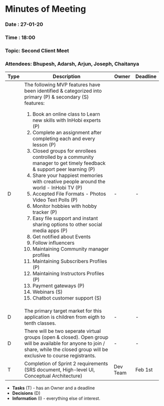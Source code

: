 # Minutes of Meeting
 
### Date : 27-01-20
### Time : 18:00
### Topic: Second Client Meet
### Attendees: Bhupesh, Adarsh, Arjun, Joseph, Chaitanya

Type | Description | Owner | Deadline
---- | ---- | ---- | ----
D | The following MVP features have been identified & categorized into primary (P) & secondary (S) features: <ol><li>Book an online class to Learn new skills with InHobi experts (P)</li><li>Complete an assignment after completing each and every lesson (P)</li><li> Closed groups for enrollees controlled by a community manager to get timely feedback & support peer learning (P)</li><li>Share your happiest memories with creative people around the world - InHobi TV (P)<li>Accepted File Formats - Photos Video Text Polls (P)</li><li>Monitor hobbies with hobby tracker (P)</li><li>Easy file support and instant sharing options to other social media apps (P)</li><li>Get notified about Events</li><li>Follow influencers</li><li>Maintaining Community manager profiles</li><li>Maintaining Subscribers Profiles (P)</li><li>Maintaining Instructors Profiles (P)</li><li>Payment gateways (P)</li><li>Webinars (S)</li><li>Chatbot customer support (S)</li></ol>| - | -
D | The primary target market for this application is children from eigth to tenth classes. | - | -
D | There will be two seperate virtual groups (open & closed). Open group will be available for anyone to join / share, while the closed group will be exclusive to course registrants. | - | -
T | Completion of Sprint 2 requirements (SRS document, High-level UI, Conceptual Architecture) | Dev Team | Feb 1st

* **Tasks** (T) - has an Owner and a deadline
* **Decisions** (D)
* **Information** (I) - everything else of interest.
